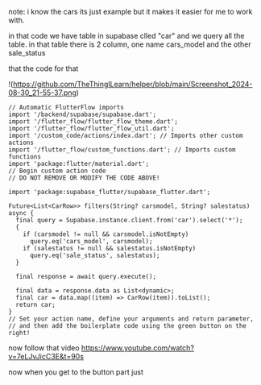 note: i know the cars its just example but it makes it easier for me to work with.

in that code we have table in supabase clled "car" and we query all the table.
in that table there is 2 column, one name cars_model and the other sale_status

that the code for that

!(https://github.com/TheThingILearn/helper/blob/main/Screenshot_2024-08-30_21-55-37.png)

```
// Automatic FlutterFlow imports
import '/backend/supabase/supabase.dart';
import '/flutter_flow/flutter_flow_theme.dart';
import '/flutter_flow/flutter_flow_util.dart';
import '/custom_code/actions/index.dart'; // Imports other custom actions
import '/flutter_flow/custom_functions.dart'; // Imports custom functions
import 'package:flutter/material.dart';
// Begin custom action code
// DO NOT REMOVE OR MODIFY THE CODE ABOVE!

import 'package:supabase_flutter/supabase_flutter.dart';

Future<List<CarRow>> filters(String? carsmodel, String? salestatus) async {
  final query = Supabase.instance.client.from('car').select('*');
  {
    if (carsmodel != null && carsmodel.isNotEmpty)
      query.eq('cars_model', carsmodel);
    if (salestatus != null && salestatus.isNotEmpty)
      query.eq('sale_status', salestatus);
  }

  final response = await query.execute();

  final data = response.data as List<dynamic>;
  final car = data.map((item) => CarRow(item)).toList();
  return car;
}
// Set your action name, define your arguments and return parameter,
// and then add the boilerplate code using the green button on the right!
```



now follow that video https://www.youtube.com/watch?v=7eLJvJicC3E&t=90s

now when you get to the button part just 
